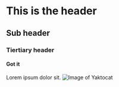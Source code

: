 # This is the header # 
## Sub header
### Tiertiary header
#### Got it
Lorem ipsum dolor sit.
![Image of Yaktocat](https://octodex.github.com/images/yaktocat.png)
